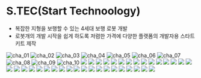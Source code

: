 #  S.TEC(Start Technoology)

- 복잡한 지형을 보행할 수 있는 4세대 보행 로봇 개발
- 로봇개의 개발 시작을 쉽게 하도록 저렴한 가격에 다양한 플랫폼의 개발자용 스타트 키트 제작





<img src="./img/Readme/cha_01.JPG" alt="cha_01"/>

<img src="./img/Readme/cha_02.JPG" alt="cha_02"/>

<img src="./img/Readme/cha_03.JPG" alt="cha_03"/>

<img src="./img/Readme/cha_04.JPG" alt="cha_04"/>

<img src="./img/Readme/cha_05.JPG" alt="cha_05"/>

<img src="./img/Readme/cha_06.JPG" alt="cha_06"/>

<img src="./img/Readme/cha_07.JPG" alt="cha_07"/>

<img src="./img/Readme/cha_08.JPG" alt="cha_08"/>

<img src="./img/Readme/cha_09.JPG" alt="cha_09"/>

<img src="./img/Readme/cha_10.JPG" alt="cha_10"/>

<img src="./img/Readme/cha_11.JPG"/>

<img src="./img/Readme/cha_12.JPG">

<img src="./img/Readme/cha_13.JPG">

<img src="./img/Readme/cha_14.JPG">

<img src="./img/Readme/cha_15.JPG">

<img src="./img/Readme/cha_16.JPG">

<img src="./img/Readme/cha_17.JPG">

<img src="./img/Readme/cha_18.JPG">

<img src="./img/Readme/cha_19.JPG">

<img src="./img/Readme/cha_20.JPG">

<img src="./img/Readme/cha_21.JPG">

<img src="./img/Readme/cha_22.JPG">

<img src="./img/Readme/cha_23.JPG">

<img src="./img/Readme/cha_24.JPG">

<img src="./img/Readme/cha_25.JPG">

<img src="./img/Readme/cha_26.JPG">

<img src="./img/Readme/cha_27.JPG">

<img src="./img/Readme/cha_28.JPG">

<img src="./img/Readme/cha_29.JPG">

<img src="./img/Readme/cha_30.JPG">

<img src="./img/Readme/cha_31.JPG">

<img src="./img/Readme/cha_32.JPG">

<img src="./img/Readme/cha_33.JPG">

<img src="./img/Readme/cha_34.JPG">

<img src="./img/Readme/cha_35.JPG">

<img src="./img/Readme/cha_36.JPG">

<img src="./img/Readme/cha_37.JPG">

<img src="./img/Readme/cha_38.JPG">

<img src="./img/Readme/cha_39.JPG">

<img src="./img/Readme/cha_40.JPG">

<img src="./img/Readme/cha_41.JPG">

<img src="./img/Readme/cha_42.JPG">

<img src="./img/Readme/cha_43.JPG">

<img src="./img/Readme/cha_44.JPG">

<img src="./img/Readme/cha_45.JPG">

